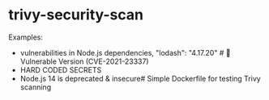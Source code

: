 # trivy-security-scan

Examples: 
- vulnerabilities in Node.js dependencies, "lodash": "4.17.20" # 🚨 Vulnerable Version (CVE-2021-23337)
- HARD CODED SECRETS
- Node.js 14 is deprecated & insecure# Simple Dockerfile for testing Trivy scanning